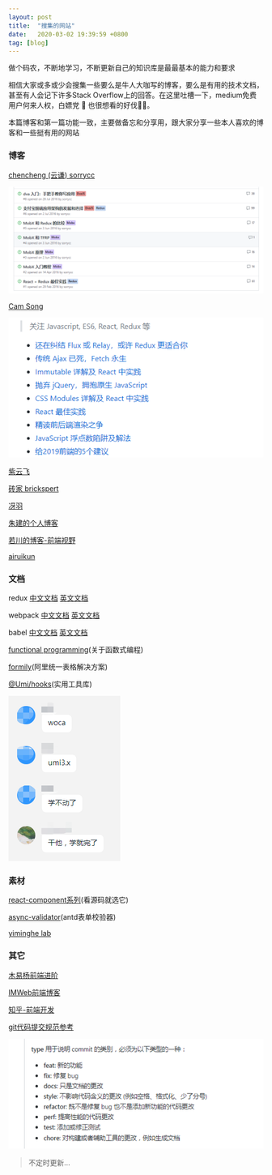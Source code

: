 ```yaml
---
layout: post
title:  "搜集的网站"
date:   2020-03-02 19:39:59 +0800
tag: [blog]
---
```



做个码农，不断地学习，不断更新自己的知识库是最最基本的能力和要求

相信大家或多或少会搜集一些要么是牛人大咖写的博客，要么是有用的技术文档，甚至有人会记下许多Stack Overflow上的回答。在这里吐槽一下，medium免费用户何来人权，白嫖党 :lemon: 也很想看的好伐:lemon::lemon:。

本篇博客和第一篇功能一致，主要做备忘和分享用，跟大家分享一些本人喜欢的博客和一些挺有用的网站

### 博客
[chencheng (云谦) sorrycc](https://github.com/sorrycc/blog/issues?page=2&q=is%3Aissue+is%3Aopen)

![sorrycc](/assets/sorrycc.png)

[Cam Song](https://github.com/camsong/blog)

![camsong](/assets/camsong.png)

[紫云飞](https://www.cnblogs.com/ziyunfei/)

[砖家 brickspert](https://github.com/brickspert/blog)

[冴羽](https://github.com/mqyqingfeng/Blog)

[朱建的个人博客](https://github.com/laughing-pic-zhu/blog)

[若川的博客-前端视野](https://www.lxchuan12.cn/posts/#%E6%96%87%E7%AB%A0%E5%88%97%E8%A1%A8)

[airuikun](https://github.com/airuikun/blog)

### 文档
redux [中文文档](http://cn.redux.js.org/) [英文文档](https://redux.js.org/introduction/getting-started/)

webpack [中文文档](https://webpack.docschina.org/concepts/) [英文文档](https://webpack.js.org/concepts/)

babel [中文文档](https://babel.docschina.org/docs/en/) [英文文档](https://babeljs.io/docs/en/)

[functional programming](https://jigsawye.gitbooks.io/mostly-adequate-guide/ch1.html)(关于函数式编程)

[formily](https://formilyjs.org/)(阿里统一表格解决方案)

[@Umi/hooks](https://hooks.umijs.org/zh-CN/)(实用工具库)

![干他](/assets/ganta.png)
### 素材
[react-component系列](https://github.com/react-component)(看源码就选它)

[async-validator](https://github.com/yiminghe/async-validator)(antd表单校验器)

[yiminghe lab](http://yiminghe.me/lab/playground/)
### 其它
[木易杨前端进阶](https://muyiy.cn/question/)

[IMWeb前端博客](https://imweb.io/topic/tab/all)

[知乎-前端开发](https://www.zhihu.com/topic/19550901/hot)

[git代码提交规范参考](https://github.com/XXHolic/blog/issues/16)

![git代码提交规范参考](/assets/gitcommit.png)

>不定时更新...

[github-emoji]: https://gist.github.com/rxaviers/7360908
